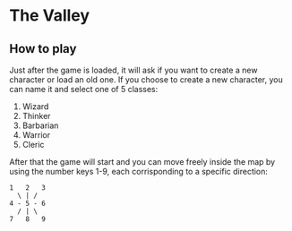 # The Valley

## How to play
Just after the game is loaded, it will ask if you want to create a new character or load an old one. If you choose to create a new character, you can name it and select one of 5 classes:
1. Wizard
2. Thinker
3. Barbarian
4. Warrior
5. Cleric

After that the game will start and you can move freely inside the map by using the number keys 1-9, each corrisponding to a specific direction:

    1   2   3
      \ | /
    4 - 5 - 6
      / | \
    7   8   9

